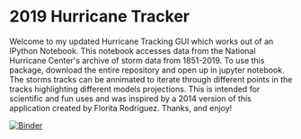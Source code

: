 # 2019 Hurricane Tracker
Welcome to my updated Hurricane Tracking GUI which works out of an IPython Notebook. This notebook accesses data from the National Hurricane Center's archive of storm data from 1851-2019. To use this package, download the entire repository and open up in jupyter notebook. The storms tracks can be annimated to iterate through different points in the tracks highlighting different models projections. This is intended for scientific and fun uses and was inspired by a 2014 version of this application created by Florita Rodriguez. Thanks, and enjoy!


[![Binder](https://mybinder.org/badge_logo.svg)](https://mybinder.org/v2/gh/AodhanSweeney/2019-Hurricane-Tracker/master)
